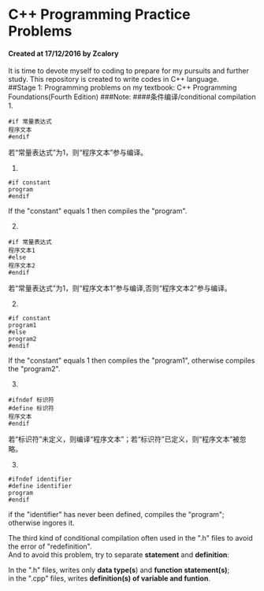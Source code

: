 # C++ Programming Practice Problems
#### Created at 17/12/2016 by Zcalory
It is time to devote myself to coding to prepare for my pursuits and further study.
This repository is created to write codes in C++ language.    
##Stage 1: Programming problems on my textbook: C++ Programming Foundations(Fourth Edition)
###Note: 
####条件编译/conditional compilation
1.   

    #if 常量表达式  
    程序文本  
    #endif


若“常量表达式”为1，则“程序文本”参与编译。

1.

    #if constant    
    program  
    #endif  

If the "constant" equals 1 then compiles the "program". 

2.

    #if 常量表达式  
    程序文本1  
    #else  
    程序文本2  
    #endif  

若“常量表达式”为1，则“程序文本1”参与编译,否则“程序文本2”参与编译。

2.

    #if constant    
    program1    
    #else    
    program2    
    #endif

If the "constant" equals 1 then compiles the "program1", otherwise compiles the "program2". 

3.

    #ifndef 标识符    
    #define 标识符   
    程序文本    
    #endif  

若“标识符”未定义，则编译“程序文本”；若“标识符”已定义，则“程序文本”被忽略。

3.

    #ifndef identifier    
    #define identifier    
    program    
    #endif  

if the "identifier" has never been defined, compiles the "program"; otherwise ingores it.

The third kind of conditional compilation often used in the ".h" files to avoid the error of "redefinition".  
And to avoid this problem, try to separate **statement** and **definition**:

In the ".h" files, writes only **data type(s**) and **function statement(s)**;  
in the ".cpp" files, writes **definition(s) of variable and funtion**.
